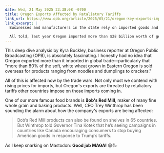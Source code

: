 ```yaml
---
date: Wed, 21 May 2025 23:38:08 -0700
title: Oregon Exports Affected by Retaliatory Tariffs
link_url: https://www.opb.org/article/2025/05/21/oregon-key-exports-imports-impact-trump-tariffs-wheat-coffee-computer-chips/
link_excerpt: |
  Businesses and manufacturers in the state rely on imported goods and parts to run companies ranging from furniture shops to computer chip factories. Meanwhile, Oregon farmers, fishers and manufacturers rely on international buyers’ interest in their products. And shipping and storage companies generate business by helping move these imports and exports around.

  All told, last year Oregon imported more than $28 billion worth of goods, and sent more than $34 billion worth of stuff to global markets.
---
```


This deep dive analysis by Kyra Buckley, business reporter at Oregon Public Broadcasting (OPB), is absolutely fascinating. I honestly had no idea that Oregon exported more than it imported in global trade—particularly that "more than 80% of the soft, white wheat grown in Eastern Oregon is sold overseas for products ranging from noodles and dumplings to crackers."

All of this is affected now by the trade wars. Not only must we contend with rising prices for imports, but Oregon's exports are threated by retaliatory tariffs other countries impose on those imports coming in.

One of our more famous food brands is **Bob's Red Mill**, maker of many fine whole grain and baking products. Well, CEO Trey Winthrop has been sounding the alarm about how the company's exports are being affected:

> Bob’s Red Mill products can also be found on shelves in 65 countries. But Winthrop told Governor Tina Kotek that he’s seeing campaigns in countries like Canada encouraging consumers to stop buying American goods in response to Trump’s tariffs.

As I keep snarking on Mastodon: **Good job MAGA!** 😃👍
